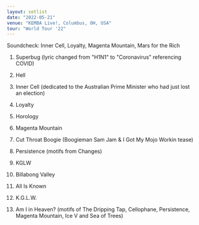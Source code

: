```yaml
---
layout: setlist
date: "2022-05-21"
venue: "KEMBA Live!, Columbus, OH, USA"
tour: "World Tour '22"
---
```



Soundcheck: Inner Cell, Loyalty, Magenta Mountain, Mars for the Rich


 1. Superbug
    (lyric changed from "H1N1" to "Coronavirus" referencing COVID)

 2. Hell

 3. Inner Cell
    (dedicated to the Australian Prime Minister who had just lost an election)

 4. Loyalty

 5. Horology

 6. Magenta Mountain

 7. Cut Throat Boogie
    (Boogieman Sam Jam & I Got My Mojo Workin tease)

 8. Persistence
    (motifs from Changes)

 9. KGLW

10. Billabong Valley

11. All Is Known

12. K.G.L.W.

13. Am I in Heaven?
    (motifs of The Dripping Tap, Cellophane, Persistence, Magenta
    Mountain, Ice V and Sea of Trees)
